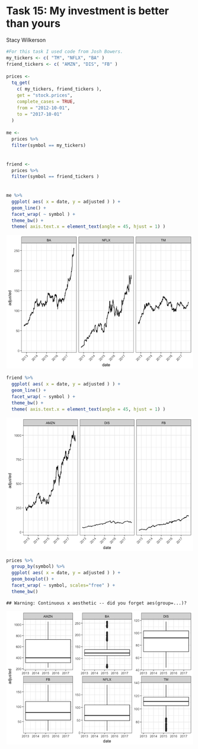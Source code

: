 # Task 15: My investment is better than yours
Stacy Wilkerson  





```r
#For this task I used code from Josh Bowers.
my_tickers <- c( "TM", "NFLX", "BA" )
friend_tickers <- c( "AMZN", "DIS", "FB" )

prices <-
  tq_get(
    c( my_tickers, friend_tickers ),
    get = "stock.prices",
    complete_cases = TRUE,
    from = "2012-10-01",
    to = "2017-10-01"
  )

me <-
  prices %>%
  filter(symbol == my_tickers)


friend <-
  prices %>%
  filter(symbol == friend_tickers )


me %>%
  ggplot( aes( x = date, y = adjusted ) ) +
  geom_line() +
  facet_wrap( ~ symbol ) +
  theme_bw() +
  theme( axis.text.x = element_text(angle = 45, hjust = 1) )
```

![](Task15_files/figure-html/unnamed-chunk-1-1.png)<!-- -->

```r
friend %>%
  ggplot( aes( x = date, y = adjusted ) ) +
  geom_line() +
  facet_wrap( ~ symbol ) +
  theme_bw() +
  theme( axis.text.x = element_text(angle = 45, hjust = 1) )
```

![](Task15_files/figure-html/unnamed-chunk-1-2.png)<!-- -->

```r
prices %>%
  group_by(symbol) %>%
  ggplot( aes( x = date, y = adjusted ) ) +
  geom_boxplot() +
  facet_wrap( ~ symbol, scales="free" ) +
  theme_bw()
```

```
## Warning: Continuous x aesthetic -- did you forget aes(group=...)?
```

![](Task15_files/figure-html/unnamed-chunk-1-3.png)<!-- -->








